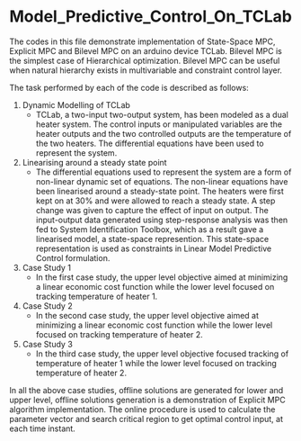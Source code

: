 # Model_Predictive_Control_On_TCLab
The codes in this file demonstrate implementation of State-Space MPC, Explicit MPC and Bilevel MPC on an arduino device TCLab. Bilevel MPC is the simplest case of Hierarchical optimization. Bilevel MPC can be useful when natural hierarchy exists in multivariable and constraint control layer.

The task performed by each of the code is described as follows:
1. Dynamic Modelling of TCLab
   - TCLab, a two-input two-output system, has been modeled as a dual heater system. The control inputs or manipulated variables are the heater outputs and the two controlled outputs are the temperature of the two heaters. The differential equations have been used to represent the system.
2. Linearising around a steady state point
   - The differential equations used to represent the system are a form of non-linear dynamic set of equations. The non-linear equations have been linearised around a steady-state point. The heaters were first kept on at 30% and were allowed to reach a steady state. A step change was given to capture the effect of input on output. The input-output data generated using step-response analysis was then fed to System Identification Toolbox, which as a result gave a linearised model, a state-space represention. This state-space representation is used as constraints in Linear Model Predictive Control formulation.
3. Case Study 1
     - In the first case study, the upper level objective aimed at minimizing a linear economic cost function while the lower level focused on tracking temperature of heater 1. 
4. Case Study 2
    - In the second case study, the upper level objective aimed at minimizing a linear economic cost function while the lower level focused on tracking temperature of heater 2. 
5. Case Study 3
    - In the third case study, the upper level objective focused tracking of temperature of heater 1 while the lower level focused on tracking temperature of heater 2.

In all the above case studies, offline solutions are generated for lower and upper level, offline solutions generation is a demonstration of Explicit MPC algorithm implementation.
The online procedure is used to calculate the parameter vector and search critical region to get optimal control input,  at each time instant.
